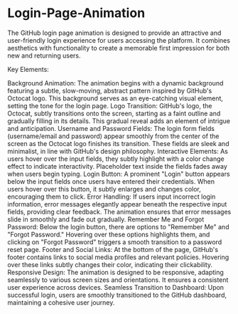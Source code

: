 # Login-Page-Animation
The GitHub login page animation is designed to provide an attractive and user-friendly login experience for users accessing the platform.
 It combines aesthetics with functionality to create a memorable first impression for both new and returning users.

Key Elements:

Background Animation:
The animation begins with a dynamic background featuring a subtle, slow-moving, abstract pattern inspired by GitHub's Octocat logo. This background serves as an eye-catching visual element, setting the tone for the login page.
Logo Transition:
GitHub's logo, the Octocat, subtly transitions onto the screen, starting as a faint outline and gradually filling in its details. This gradual reveal adds an element of intrigue and anticipation.
Username and Password Fields:
The login form fields (username/email and password) appear smoothly from the center of the screen as the Octocat logo finishes its transition. These fields are sleek and minimalist, in line with GitHub's design philosophy.
Interactive Elements:
As users hover over the input fields, they subtly highlight with a color change effect to indicate interactivity. Placeholder text inside the fields fades away when users begin typing.
Login Button:
A prominent "Login" button appears below the input fields once users have entered their credentials. When users hover over this button, it subtly enlarges and changes color, encouraging them to click.
Error Handling:
If users input incorrect login information, error messages elegantly appear beneath the respective input fields, providing clear feedback. The animation ensures that error messages slide in smoothly and fade out gradually.
Remember Me and Forgot Password:
Below the login button, there are options to "Remember Me" and "Forgot Password." Hovering over these options highlights them, and clicking on "Forgot Password" triggers a smooth transition to a password reset page.
Footer and Social Links:
At the bottom of the page, GitHub's footer contains links to social media profiles and relevant policies. Hovering over these links subtly changes their color, indicating their clickability.
Responsive Design:
The animation is designed to be responsive, adapting seamlessly to various screen sizes and orientations. It ensures a consistent user experience across devices.
Seamless Transition to Dashboard:
Upon successful login, users are smoothly transitioned to the GitHub dashboard, maintaining a cohesive user journey.
